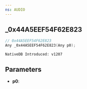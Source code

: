 ```yaml
---
ns: AUDIO
---
```

## _0x44A5EEF54F62E823

```c
// 0x44A5EEF54F62E823
Any _0x44A5EEF54F62E823(Any p0);
```

```
NativeDB Introduced: v1207
```

## Parameters
* **p0**:

